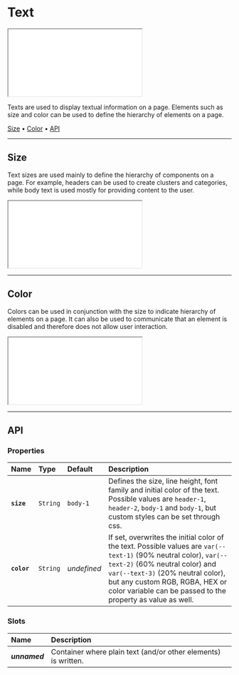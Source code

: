 # Text

<iframe src="./assets/docs/components/text/main.html"></iframe>

Texts are used to display textual information on a page. Elements such as size and color can be used to define the hierarchy of elements on a page.

[Size](components/text#size) • [Color](components/text#color) • [API](components/text#api)

---

## Size

Text sizes are used mainly to define the hierarchy of components on a page. For example, headers can be used to create clusters and categories, while body text is used mostly for providing content to the user.

<iframe src="./assets/docs/components/text/size.html"></iframe>

---

## Color

Colors can be used in conjunction with the size to indicate hierarchy of elements on a page. It can also be used to communicate that an element is disabled and therefore does not allow user interaction.

<iframe src="./assets/docs/components/text/color.html"></iframe>

---

## API

### Properties

| Name | Type | Default | Description |
| :-- | :-- | :-- | :-- |
| **`size`** | `String` | `body-1` | Defines the size, line height, font family and initial color of the text. Possible values are `header-1`, `header-2`, `body-1` and `body-1`, but custom styles can be set through css. |
| **`color`** | `String` | _undefined_ | If set, overwrites the initial color of the text. Possible values are `var(--text-1)` (90% neutral color), `var(--text-2)` (60% neutral color) and `var(--text-3)` (20% neutral color), but any custom RGB, RGBA, HEX or color variable can be passed to the property as value as well. |

### Slots

| Name | Description |
| :-- | :-- |
| **_unnamed_** | Container where plain text (and/or other elements) is written. |